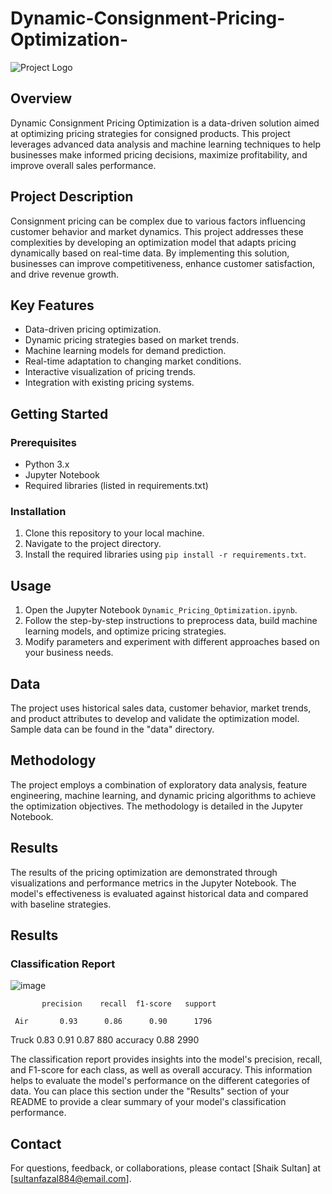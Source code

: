 # Dynamic-Consignment-Pricing-Optimization-

![Project Logo](project_logo.png)

## Overview
Dynamic Consignment Pricing Optimization is a data-driven solution aimed at optimizing pricing strategies for consigned products. This project leverages advanced data analysis and machine learning techniques to help businesses make informed pricing decisions, maximize profitability, and improve overall sales performance.

## Project Description
Consignment pricing can be complex due to various factors influencing customer behavior and market dynamics. This project addresses these complexities by developing an optimization model that adapts pricing dynamically based on real-time data. By implementing this solution, businesses can improve competitiveness, enhance customer satisfaction, and drive revenue growth.

## Key Features
- Data-driven pricing optimization.
- Dynamic pricing strategies based on market trends.
- Machine learning models for demand prediction.
- Real-time adaptation to changing market conditions.
- Interactive visualization of pricing trends.
- Integration with existing pricing systems.

## Getting Started

### Prerequisites
- Python 3.x
- Jupyter Notebook
- Required libraries (listed in requirements.txt)

### Installation
1. Clone this repository to your local machine.
2. Navigate to the project directory.
3. Install the required libraries using `pip install -r requirements.txt`.

## Usage
1. Open the Jupyter Notebook `Dynamic_Pricing_Optimization.ipynb`.
2. Follow the step-by-step instructions to preprocess data, build machine learning models, and optimize pricing strategies.
3. Modify parameters and experiment with different approaches based on your business needs.

## Data
The project uses historical sales data, customer behavior, market trends, and product attributes to develop and validate the optimization model. Sample data can be found in the "data" directory.

## Methodology
The project employs a combination of exploratory data analysis, feature engineering, machine learning, and dynamic pricing algorithms to achieve the optimization objectives. The methodology is detailed in the Jupyter Notebook.

## Results
The results of the pricing optimization are demonstrated through visualizations and performance metrics in the Jupyter Notebook. The model's effectiveness is evaluated against historical data and compared with baseline strategies.
## Results

### Classification Report

![image](https://github.com/sultan-shaik/Dynamic-Consignment-Pricing-Optimization-/assets/120010630/de5217e1-77c3-4fee-af14-9d95c32781cc)


           precision    recall  f1-score   support

     Air       0.93      0.86      0.90      1796
   Truck       0.83      0.91      0.87       880
accuracy                           0.88      2990

The classification report provides insights into the model's precision, recall, and F1-score for each class, as well as overall accuracy. This information helps to evaluate the model's performance on the different categories of data. You can place this section under the "Results" section of your README to provide a clear summary of your model's classification performance.



## Contact
For questions, feedback, or collaborations, please contact [Shaik Sultan] at [sultanfazal884@email.com].

